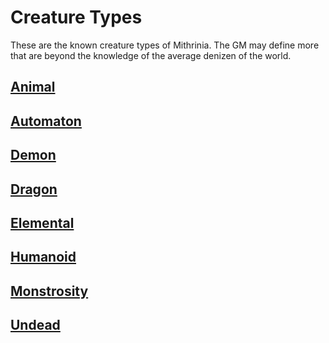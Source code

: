 # Creature Types

These are the known creature types of Mithrinia. The GM may define more that are beyond the knowledge of the average denizen of the world.

## [Animal](Animal.md)

## [Automaton](Automaton.md)

## [Demon](Demon.md)

## [Dragon](Dragon.md)

## [Elemental](Elemental.md)

## [Humanoid](Humanoid.md)

## [Monstrosity](Monstrosity.md)

## [Undead](Undead.md)
